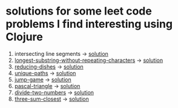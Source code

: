# solutions for some leet code problems I find interesting using Clojure

1. intersecting line segments -> [solution](https://github.com/oeyazgan/clojure-problems/blob/main/intersecting-line-segments.clj)
2. [longest-substring-without-repeating-characters](https://leetcode.com/problems/longest-substring-without-repeating-characters/) -> [solution](https://github.com/oeyazgan/clojure-problems/blob/main/2-longest-substring-len-without-repeating.clj)
3. [reducing-dishes](https://leetcode.com/problems/reducing-dishes/) -> [solution](https://github.com/oeyazgan/clojure-problems/blob/main/3-reducing-dishes.clj)
4. [unique-paths](https://leetcode.com/problems/unique-paths/) -> [solution](https://github.com/oeyazgan/clojure-problems/blob/main/4-unique-paths.clj)
5. [jump-game](https://leetcode.com/problems/jump-game/) -> [solution](https://github.com/oeyazgan/clojure-problems/blob/main/5-jump-game.clj)
6. [pascal-triangle](https://www.hackerrank.com/challenges/pascals-triangle/problem?isFullScreen=true/) -> [solution](https://github.com/oeyazgan/clojure-problems/blob/main/6-pascal-triangle.clj)
7. [divide-two-numbers](https://leetcode.com/problems/divide-two-integers/) -> [solution](https://github.com/oeyazgan/clojure-problems/blob/main/7-divide-numbers.clj) 
8. [three-sum-closest](https://leetcode.com/problems/3sum-closest/) -> [solution](https://github.com/oeyazgan/clojure-problems/blob/main/8-three-sum-closest.clj)
